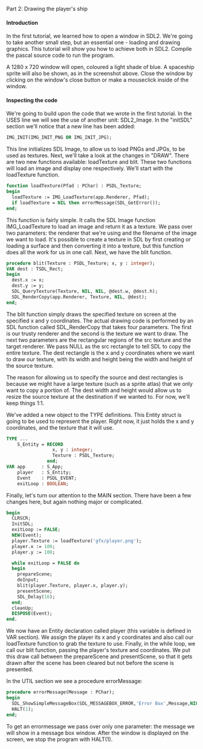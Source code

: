 Part 2: Drawing the player's ship

#### Introduction

In the first tutorial, we learned how to open a window in SDL2. We're going to take another small step, but an essential one - loading and drawing graphics. This tutorial will show you how to achieve both in SDL2.
Compile the pascal source code to run the program.

A 1280 x 720 window will open, coloured a light shade of blue. A spaceship sprite will also be shown, as in the screenshot above. 
Close the window by clicking on the window's close button or make a mouseclick inside of the window.

#### Inspecting the code

We're going to build upon the code that we wrote in the first tutorial. In the USES line we will see the use of another unit: SDL2_Image. 
In the "initSDL" section we'll notice that a new line has been added:

```pascal
IMG_INIT(IMG_INIT_PNG OR IMG_INIT_JPG);
```

This line initializes SDL Image, to allow us to load PNGs and JPGs, to be used as textures. Next, we'll take a look at the changes in "DRAW". There are two new functions available: loadTexture and blit. These two functions will load an image and display one respectively. We'll start with the loadTexture function.

```pascal
function loadTexture(Pfad : PChar) : PSDL_Texture;
begin
  loadTexture := IMG_LoadTexture(app.Renderer, Pfad);
  if loadTexture = NIL then errorMessage(SDL_GetError());
end;
```

This function is fairly simple. It calls the SDL Image function IMG_LoadTexture to load an image and return it as a texture. We pass over two parameters: the renderer that we're using and the filename of the image we want to load. It's possible to create a texture in SDL by first creating or loading a surface and then converting it into a texture, but this function does all the work for us in one call. Next, we have the blit function.

```pascal
procedure blit(Texture : PSDL_Texture; x, y : integer);
VAR dest : TSDL_Rect;
begin
  dest.x := x;
  dest.y := y;
  SDL_QueryTexture(Texture, NIL, NIL, @dest.w, @dest.h);
  SDL_RenderCopy(app.Renderer, Texture, NIL, @dest);
end;
```

The blit function simply draws the specified texture on screen at the specified x and y coordinates. The actual drawing code is performed by an SDL function called SDL_RenderCopy that takes four parameters. The first is our trusty renderer and the second is the texture we want to draw. The next two parameters are the rectangular regions of the src texture and the target renderer. We pass NULL as the src rectangle to tell SDL to copy the entire texture. The dest rectangle is the x and y coordinates where we want to draw our texture, with its width and height being the width and height of the source texture.

The reason for allowing us to specify the source and dest rectangles is because we might have a large texture (such as a sprite atlas) that we only want to copy a portion of. The dest width and height would allow us to resize the source texture at the destination if we wanted to. For now, we'll keep things 1:1.

We've added a new object to the TYPE definitions. This Entity struct is going to be used to represent the player. Right now, it just holds the x and y coordinates, and the texture that it will use.

```pascal
TYPE ...
    S_Entity = RECORD
                 x, y : integer;
                 Texture : PSDL_Texture;
               end;
VAR app      : S_App;
    player   : S_Entity;
    Event    : PSDL_EVENT;
    exitLoop : BOOLEAN;
```

Finally, let's turn our attention to the MAIN section. There have been a few changes here, but again nothing major or complicated.

```pascal
begin
  CLRSCR;
  InitSDL;
  exitLoop := FALSE;
  NEW(Event);
  player.Texture := loadTexture('gfx/player.png');
  player.x := 100;
  player.y := 100;

  while exitLoop = FALSE do
  begin
    prepareScene;
    doInput;
    blit(player.Texture, player.x, player.y);
    presentScene;
    SDL_Delay(16);
  end;
  cleanUp;
  DISPOSE(Event);
end.
```

We now have an Entity declaration called player (this variable is defined in VAR section). We assign the player its x and y coordinates and also call our loadTexture function to grab the texture to use. Finally, in the while loop, we call our blit function, passing the player's texture and coordinates. We put this draw call between the prepareScene and presentScene, so that it gets drawn after the scene has been cleared but not before the scene is presented. 

In the UTIL section we see a procedure errorMessage:

```pascal
procedure errorMessage(Message : PChar);
begin
  SDL_ShowSimpleMessageBox(SDL_MESSAGEBOX_ERROR,'Error Box',Message,NIL);
  HALT(1);
end;
```

To get an errormessage we pass over only one parameter: the message we will show in a message box window. After the window is displayed on the screen, we stop the program with HALT(1). 

